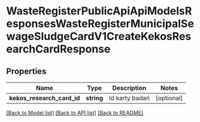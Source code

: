 # WasteRegisterPublicApiApiModelsResponsesWasteRegisterMunicipalSewageSludgeCardV1CreateKekosResearchCardResponse

## Properties
Name | Type | Description | Notes
------------ | ------------- | ------------- | -------------
**kekos_research_card_id** | **string** | Id karty badań | [optional] 

[[Back to Model list]](../README.md#documentation-for-models) [[Back to API list]](../README.md#documentation-for-api-endpoints) [[Back to README]](../README.md)


